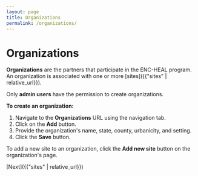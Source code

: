 ```yaml
---
layout: page
title: Organizations
permalink: /organizations/
---
```


# **Organizations**

**Organizations** are the partners that participate in the ENC-HEAL program. An organization is associated with one or more [sites]({{"sites" | relative_url}}).

Only **admin users** have the permission to create organizations.

**To create an organization:**

1. Navigate to the **Organizations** URL using the navigation tab.
2. Click on the **Add** button.
3. Provide the organization's name, state, county, urbanicity, and setting.
4. Click the **Save** button.

To add a new site to an organization, click the **Add new site** button on the organization's page.

[Next]({{"sites" | relative_url}})
